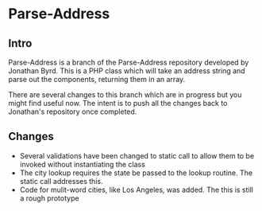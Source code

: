 Parse-Address
=============
Intro
-----
Parse-Address is a branch of the Parse-Address repository developed by Jonathan Byrd.  This is a PHP class which will take an address string and parse out the components, returning them in an array.
  
There are several changes to this branch which are in progress but you might find useful now.  The intent is to push all the changes back to Jonathan's repository once completed.

Changes
---------
* Several validations have been changed to static call to allow them to be invoked without instantiating the class
* The city lookup requires the state be passed to the lookup routine. The static call addresses this.
* Code for mulit-word cities, like Los Angeles, was added.  The this is still a rough prototype